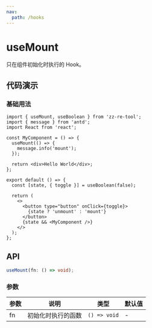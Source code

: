```yaml
---
nav:
  path: /hooks
---
```


# useMount

只在组件初始化时执行的 Hook。

## 代码演示

### 基础用法

```tsx
import { useMount, useBoolean } from 'zz-re-tool';
import { message } from 'antd';
import React from 'react';

const MyComponent = () => {
  useMount(() => {
    message.info('mount');
  });

  return <div>Hello World</div>;
};

export default () => {
  const [state, { toggle }] = useBoolean(false);

  return (
    <>
      <button type="button" onClick={toggle}>
        {state ? 'unmount' : 'mount'}
      </button>
      {state && <MyComponent />}
    </>
  );
};
```

## API

```typescript
useMount(fn: () => void);
```

### 参数

| 参数 | 说明               | 类型         | 默认值 |
| ---- | ------------------ | ------------ | ------ |
| fn   | 初始化时执行的函数 | `() => void` | -      |

